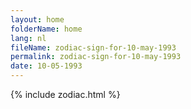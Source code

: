 ```yaml
---
layout: home
folderName: home
lang: nl
fileName: zodiac-sign-for-10-may-1993
permalink: zodiac-sign-for-10-may-1993
date: 10-05-1993
---
```

{% include zodiac.html %}
